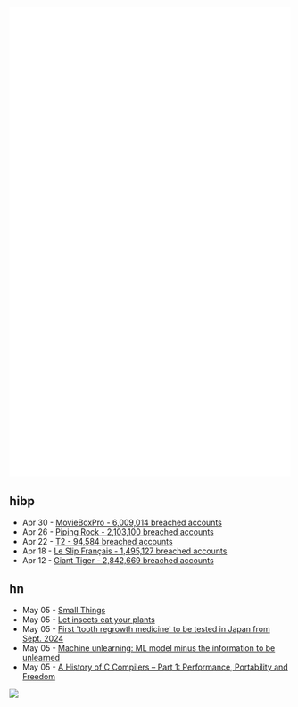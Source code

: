 ![Metrics](https://raw.githubusercontent.com/phixion/phixion/master/metrics.svg)

## hibp

<!--
for https://github.com/phixion/phixion/blob/main/.github/workflows/feeds.yml
-->
<!--START_SECTION:haveibeenpwnd-->
- Apr 30 - [MovieBoxPro - 6,009,014 breached accounts](https://haveibeenpwned.com/PwnedWebsites#MovieBoxPro)
- Apr 26 - [Piping Rock - 2,103,100 breached accounts](https://haveibeenpwned.com/PwnedWebsites#PipingRock)
- Apr 22 - [T2 - 94,584 breached accounts](https://haveibeenpwned.com/PwnedWebsites#T2)
- Apr 18 - [Le Slip Français - 1,495,127 breached accounts](https://haveibeenpwned.com/PwnedWebsites#LeSlipFrancais)
- Apr 12 - [Giant Tiger - 2,842,669 breached accounts](https://haveibeenpwned.com/PwnedWebsites#GiantTiger)
<!--END_SECTION:haveibeenpwnd-->

## hn

<!--
for https://github.com/phixion/phixion/blob/main/.github/workflows/feeds.yml
-->
<!--START_SECTION:hn-->
- May 05 - [Small Things](https://rishad.substack.com/p/small-things)
- May 05 - [Let insects eat your plants](https://www.bbc.com/future/article/20240503-why-you-should-let-insects-eat-your-plants)
- May 05 - [First 'tooth regrowth medicine' to be tested in Japan from Sept. 2024](https://mainichi.jp/english/articles/20240503/p2a/00m/0sc/012000c)
- May 05 - [Machine unlearning: ML model minus the information to be unlearned](https://ai.stanford.edu/~kzliu/blog/unlearning)
- May 05 - [A History of C Compilers – Part 1: Performance, Portability and Freedom](https://thechipletter.substack.com/p/a-history-of-c-compilers-part-1-performance)
<!--END_SECTION:hn-->

<!--
for https://yhype.me
-->
![](https://hit.yhype.me/github/profile?user_id=13013670)
